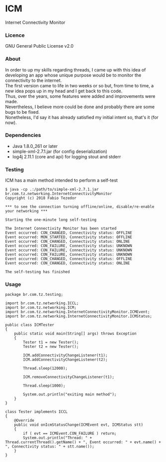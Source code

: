 # ICM
Internet Connectivity Monitor

### Licence
GNU General Public License v2.0

### About
In order to up my skills regarding threads, I came up with this idea of developing an app whose unique purpose would be to monitor the connectivity to the internet.<br>
The first version came to life in two weeks or so but, from time to time, a new idea pops up in my head and I get back to this code.<br>
Thus, over the years, some features were added and improvements were made.<br>
Nevertheless, I believe more could be done and probably there are some bugs to be fixed.<br>
Nonetheless, I'd say it has already satisfied my initial intent so, that's it (for now).

### Dependencies
- Java 1.8.0_261 or later
- simple-xml-2.7.1.jar (for config deserialization)
- log4j 2.11.1 (core and api) for logging stout and stderr

### Testing
ICM has a main method intended to perform a self-test
```
$ java -cp .:/path/to/simple-xml-2.7.1.jar br.com.tz.networking.InternetConnectivityMonitor
Copyright (c) 2018 Fabio Tezedor

*** to see the connection turning offline/online, disable/re-enable your networking ***

Starting the one-minute long self-testing

The Internet Connectivity Monitor has been started
Event occurred: CON_CHANGED, Connectivity status: OFFLINE
Event occurred: MON_STARTED, Connectivity status: OFFLINE
Event occurred: CON_CHANGED, Connectivity status: ONLINE
Event occurred: CON_FAILURE, Connectivity status: UNKNOWN
Event occurred: CON_FAILURE, Connectivity status: UNKNOWN
Event occurred: CON_FAILURE, Connectivity status: UNKNOWN
Event occurred: CON_CHANGED, Connectivity status: OFFLINE
Event occurred: CON_CHANGED, Connectivity status: ONLINE

The self-testing has finished
```

### Usage
```
package br.com.tz.testing;

import br.com.tz.networking.ICCL;
import br.com.tz.networking.ICM;
import br.com.tz.networking.InternetConnectivityMonitor.ICMEvent;
import br.com.tz.networking.InternetConnectivityMonitor.ICMStatus;

public class ICMTester
{
	public static void main(String[] args) throws Exception
	{
		Tester t1 = new Tester();
		Tester t2 = new Tester();

		ICM.addConnectivityChangeListener(t1);
		ICM.addConnectivityChangeListener(t2);

		Thread.sleep(12000);

		ICM.removeConnectivityChangeListener(t1);

		Thread.sleep(1000);

		System.out.println("exiting main method");
	}
}

class Tester implements ICCL
{
	@Override
	public void onIcmStatusChange(ICMEvent evt, ICMStatus stt)
	{
		if ( evt == ICMEvent.CON_FAILURE ) return;
		System.out.println("Thread: " + Thread.currentThread().getName() + ", Event occurred: " + evt.name() + ", Connectivity status: " + stt.name());
	}
}
```
